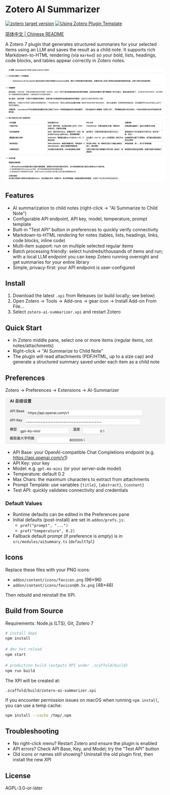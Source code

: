 # Zotero AI Summarizer

[![zotero target version](https://img.shields.io/badge/Zotero-7-green?style=flat-square&logo=zotero&logoColor=CC2936)](https://www.zotero.org)
[![Using Zotero Plugin Template](https://img.shields.io/badge/Using-Zotero%20Plugin%20Template-blue?style=flat-square&logo=github)](https://github.com/windingwind/zotero-plugin-template)

[简体中文 | Chinese README](./README-zhCN.md)

A Zotero 7 plugin that generates structured summaries for your selected items using an LLM and saves the result as a child note. It supports rich Markdown-to-HTML rendering (via `marked`) so your bold, lists, headings, code blocks, and tables appear correctly in Zotero notes.

![Result preview](./img/Attention-Is-All-You-Need.png)

## Features

- AI summarization to child notes (right-click → "AI Summarize to Child Note")
- Configurable API endpoint, API key, model, temperature, prompt template
- Built-in "Test API" button in preferences to quickly verify connectivity
- Markdown-to-HTML rendering for notes (tables, lists, headings, links, code blocks, inline code)
- Multi-item support: run on multiple selected regular items
- Batch processing friendly: select hundreds/thousands of items and run; with a local LLM endpoint you can keep Zotero running overnight and get summaries for your entire library
- Simple, privacy-first: your API endpoint is user-configured

## Install

1. Download the latest `.xpi` from Releases (or build locally; see below)
2. Open Zotero → Tools → Add-ons → gear icon → Install Add-on From File…
3. Select `zotero-ai-summarizer.xpi` and restart Zotero

## Quick Start

- In Zotero middle pane, select one or more items (regular items, not notes/attachments)
- Right-click → "AI Summarize to Child Note"
- The plugin will read attachments (PDF/HTML, up to a size cap) and generate a structured summary saved under each item as a child note

## Preferences

Zotero → Preferences → Extensions → AI-Summarizer

![Settings](./img/Setting.png)

- API Base: your OpenAI-compatible Chat Completions endpoint (e.g. https://api.openai.com/v1)
- API Key: your key
- Model: e.g. `gpt-4o-mini` (or your server-side model)
- Temperature: default 0.2
- Max Chars: the maximum characters to extract from attachments
- Prompt Template: use variables `{title}`, `{abstract}`, `{content}`
- Test API: quickly validates connectivity and credentials

### Default Values

- Runtime defaults can be edited in the Preferences pane
- Initial defaults (post-install) are set in `addon/prefs.js`:
  - `pref("prompt", "...")`
  - `pref("temperature", 0.2)`
- Fallback default prompt (if preference is empty) is in `src/modules/aiSummary.ts` (`defaultTpl`)

## Icons

Replace these files with your PNG icons:

- `addon/content/icons/favicon.png` (96×96)
- `addon/content/icons/favicon@0.5x.png` (48×48)

Then rebuild and reinstall the XPI.

## Build from Source

Requirements: Node.js (LTS), Git, Zotero 7

```bash
# install deps
npm install

# dev hot reload
npm start

# production build (outputs XPI under .scaffold/build)
npm run build
```

The XPI will be created at:

```
.scaffold/build/zotero-ai-summarizer.xpi
```

If you encounter permission issues on macOS when running `npm install`, you can use a temp cache:

```bash
npm install --cache /tmp/.npm
```

## Troubleshooting

- No right-click menu? Restart Zotero and ensure the plugin is enabled
- API errors? Check API Base, Key, and Model; try the "Test API" button
- Old icons or names still showing? Uninstall the old plugin first, then install the new XPI

## License

AGPL-3.0-or-later
